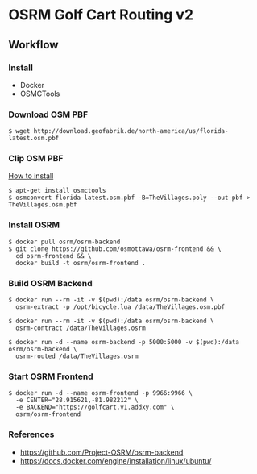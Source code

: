 # OSRM Golf Cart Routing v2

## Workflow

### Install

- Docker
- OSMCTools

### Download OSM PBF

```
$ wget http://download.geofabrik.de/north-america/us/florida-latest.osm.pbf
```

### Clip OSM PBF

[How to install](https://wiki.openstreetmap.org/wiki/Osmconvert)

```
$ apt-get install osmctools
$ osmconvert florida-latest.osm.pbf -B=TheVillages.poly --out-pbf > TheVillages.osm.pbf
```

### Install OSRM

```
$ docker pull osrm/osrm-backend
$ git clone https://github.com/osmottawa/osrm-frontend && \
  cd osrm-frontend && \
  docker build -t osrm/osrm-frontend .
```

### Build OSRM Backend

```
$ docker run --rm -it -v $(pwd):/data osrm/osrm-backend \
  osrm-extract -p /opt/bicycle.lua /data/TheVillages.osm.pbf

$ docker run --rm -it -v $(pwd):/data osrm/osrm-backend \
  osrm-contract /data/TheVillages.osrm

$ docker run -d --name osrm-backend -p 5000:5000 -v $(pwd):/data osrm/osrm-backend \
  osrm-routed /data/TheVillages.osrm
```

### Start OSRM Frontend

```
$ docker run -d --name osrm-frontend -p 9966:9966 \
  -e CENTER="28.915621,-81.982212" \
  -e BACKEND="https://golfcart.v1.addxy.com" \
  osrm/osrm-frontend
```

### References

- https://github.com/Project-OSRM/osrm-backend
- https://docs.docker.com/engine/installation/linux/ubuntu/
